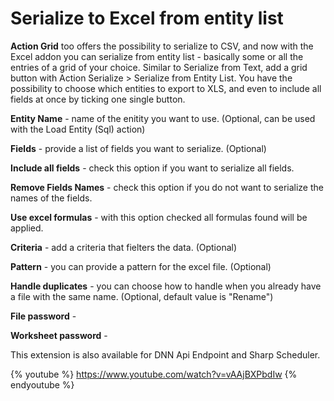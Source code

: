 # Serialize to Excel from entity list

**Action Grid** too offers the possibility to serialize to CSV, and now with the Excel addon you can serialize from entity list - basically some or all the entries of a grid of your choice. Similar to Serialize from Text, add a grid button with Action Serialize > Serialize from Entity List. You have the possibility to choose which entities to export to XLS, and even to include all fields at once by ticking one single button. 

**Entity Name** - name of the enitity you want to use. (Optional, can be used with the Load Entity (Sql) action)

**Fields** - provide a list of fields you want to serialize. (Optional)

**Include all fields** - check this option if you want to serialize all fields.

**Remove Fields Names** - check this option if you do not want to serialize the names of the fields.

**Use excel formulas** - with this option checked all formulas found will be applied.

**Criteria** - add a criteria that fielters the data. (Optional)

**Pattern** - you can provide a pattern for the excel file. (Optional)

**Handle duplicates** - you can choose how to handle when you already have a file with the same name. (Optional, default value is "Rename")

**File password** -

**Worksheet password** -

This extension is also available for DNN Api Endpoint and Sharp Scheduler. 

{% youtube %} https://www.youtube.com/watch?v=vAAjBXPbdIw {% endyoutube %}
